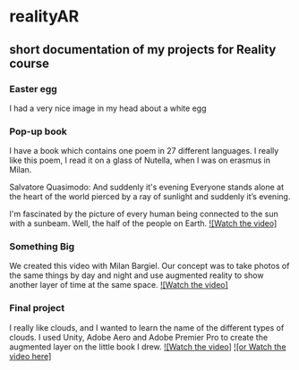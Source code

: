 # realityAR

## short documentation of my projects for Reality course

### Easter egg
I had a very nice image in my head about a white egg

### Pop-up book
I have a book which contains one poem in 27 different languages. I really like this poem, I read it on a glass of Nutella, when I was on erasmus in Milan.

Salvatore Quasimodo: And suddenly it's evening
Everyone stands alone at the heart of the world
pierced by a ray of sunlight
and suddenly it’s evening.

I'm fascinated by the picture of every human being connected to the sun with a sunbeam. Well, the half of the people on Earth.
[![Watch the video]](https://www.youtube.com/watch?v=CzMP-IZxyg0)

### Something Big
We created this video with Milan Bargiel. 
Our concept was to take photos of the same things by day and night and use augmented reality to show another layer of time at the same space.
[![Watch the video]](https://www.youtube.com/watch?v=Krt_LjS7kDo)

### Final project
I really like clouds, and I wanted to learn the name of the different types of clouds.
I used Unity, Adobe Aero and Adobe Premier Pro to create the augmented layer on the little book I drew.
[![Watch the video]](https://www.youtube.com/watch?v=Y_Dbi0jiIIA)
[![or Watch the video here]](https://vimeo.com/547347454#)
